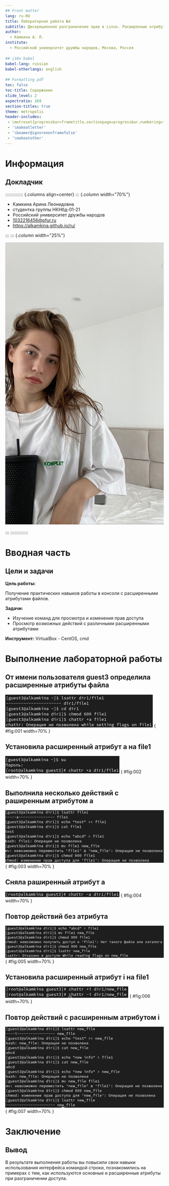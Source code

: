 ```yaml
---
## Front matter
lang: ru-RU
title: Лабораторная работа №4
subtitle: Дискреционное разграничение прав в Linux. Расширенные атрибуты
author:
  - Камкина А. Л.
institute:
  - Российский университет дружбы народов, Москва, Россия

## i18n babel
babel-lang: russian
babel-otherlangs: english

## Formatting pdf
toc: false
toc-title: Содержание
slide_level: 2
aspectratio: 169
section-titles: true
theme: metropolis
header-includes:
 - \metroset{progressbar=frametitle,sectionpage=progressbar,numbering=fraction}
 - '\makeatletter'
 - '\beamer@ignorenonframefalse'
 - '\makeatother'
---
```


# Информация

## Докладчик

:::::::::::::: {.columns align=center}
::: {.column width="70%"}

  * Камкина Арина Леонидовна
  * студентка группы НКНбд-01-21
  * Российский университет дружбы народов
  * [1032216456@pfur.ru](mailto:1032216456@rudn.ru)
  * <https://alkamkina.github.io/ru/>

:::
::: {.column width="25%"}

![](./image/me.jpg)

:::
::::::::::::::


# Вводная часть

## Цели и задачи

**Цель работы:**

Получение практических навыков работы в консоли с расширенными атрибутами файлов.

**Задачи:**

- Изучение команд для просмотра и изменения прав доступа
- Просмотр возможных действий с различными расширенными атрибутами

**Инструмент:** VirtualBox - CentOS, cmd

# Выполнение лабораторной работы

## От имени пользователя guest3 определила расширенные атрибуты файла
![Определение расширенных атрибутов](image/1.png)
{ #fig:001 width=70% }

## Установила расширенный атрибут a на file1
![Установка расширеного атрибута a](image/2.png)
{ #fig:002 width=70% }

## Выполнила несколько действий с раширенным атрибутом a
![Действия с расширенным атрибутом a](image/3.png)
{ #fig:003 width=70% }

## Сняла раширенный атрибут a
![Снятие расширенного атрибута a](image/4.png)
{ #fig:004 width=70% }

## Повтор действий без атрибута
![Действия без расширенного атрибута a](image/5.png)
{ #fig:005 width=70% }

## Установила расширенный атрибут i  на file1
![Установка и снятие расширенного атрибута i](image/6.png)
{ #fig:006 width=70% }

## Повтор действий с расширенным атрибутом i
![Действия с расширенным атрибутом i](image/7.png)
{ #fig:007 width=70% }

# Заключение

## Вывод

В результате выполнения работы вы повысили свои навыки использования интерфейса командой строки, познакомились на примерах с тем, как используются основные и расширенные атрибуты при разграничении доступа. 